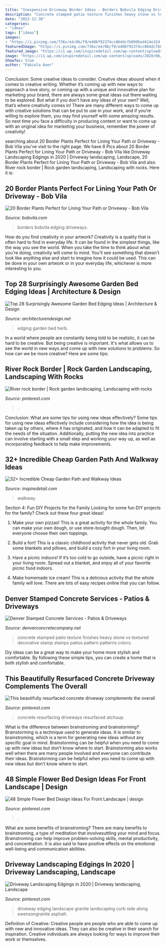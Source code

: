 ```yaml
---
title: "Inexpensive Driveway Border Ideas - Borders Bobvila Edging Driveways"
description: "Concrete stamped patio texture finishes heavy stone vs textured decorative stamp stamps patios pattern patterns colors"
date: "2022-12-30"
categories:
- "ideas"
tags: ["ideas"]
images:
- "https://i.pinimg.com/736x/e4/0b/f9/e40bf92374cc064dcfb0995ed414e324.jpg"
featuredImage: "https://i.pinimg.com/736x/e4/0b/f9/e40bf92374cc064dcfb0995ed414e324.jpg"
featured_image: "https://i1.wp.com/inspiredetail.com/wp-content/uploads/2020/06/35-Incredible-Cheap-Garden-Path-and-Walkway-Ideas-2-1.jpg?resize=640%2C979"
image: "https://i1.wp.com/inspiredetail.com/wp-content/uploads/2020/06/35-Incredible-Cheap-Garden-Path-and-Walkway-Ideas-2-1.jpg?resize=640%2C979"
ShowToc: true
author: "Fabiola Auer"
---
```



Conclusion: Some creative ideas to consider.
Creative ideas abound when it comes to creative writing. Whether it’s coming up with new ways to approach a love story, or coming up with a unique and innovative plan for marketing your brand, there are always some great ideas out there waiting to be explored. But what if you don’t have any ideas of your own? Well, that’s where creativity comes in! There are many different ways to come up with creative solutions that can be put to use in your work, and if you’re willing to explore them, you may find yourself with some amazing results. So next time you face a difficulty in producing content or want to come up with an original idea for marketing your business, remember the power of creativity!

	

		
searching about 20 Border Plants Perfect for Lining Your Path or Driveway - Bob Vila you've visit to the right page. We have 8 Pics about 20 Border Plants Perfect for Lining Your Path or Driveway - Bob Vila like Driveway Landscaping Edgings in 2020 | Driveway landscaping, Landscape, 20 Border Plants Perfect for Lining Your Path or Driveway - Bob Vila and also River rock border | Rock garden landscaping, Landscaping with rocks. Here it is:
		
    
## 20 Border Plants Perfect For Lining Your Path Or Driveway - Bob Vila

<img loading=lazy src="https://empire-s3-production.bobvila.com/slides/37719/original/Border_Plants.jpg?1590867931" onerror="this.onerror=null;this.src='https://tse4.mm.bing.net/th?id=OIP.OS4shrGTJeAQqOz-fQvLQgHaFX&amp;pid=15.1';" alt="20 Border Plants Perfect for Lining Your Path or Driveway - Bob Vila">

_Source: bobvila.com_

>borders bobvila edging driveways. 

	

How do you find creativity in your artwork?
Creativity is a quality that is often hard to find in everyday life. It can be found in the simplest things, like the way you see the world. When you take the time to think about what you're doing, creativity will come to mind. You'll see something that doesn't look like anything else and start to imagine how it could be used. This can be done in your own artwork or in your everyday life, whichever is more interesting to you.

    
## Top 28 Surprisingly Awesome Garden Bed Edging Ideas | Architecture &amp; Design

<img loading=lazy src="https://cdn.architecturendesign.net/wp-content/uploads/2015/04/Garden-Bed-Edging-Ideas-AD-27.jpg" onerror="this.onerror=null;this.src='https://tse1.mm.bing.net/th?id=OIP.2wt9rqbQuikhidolXVdYAQHaLH&amp;pid=15.1';" alt="Top 28 Surprisingly Awesome Garden Bed Edging Ideas | Architecture &amp; Design">

_Source: architecturendesign.net_

>edging garden bed herb. 

	

In a world where people are constantly being told to be realistic, it can be hard to be creative. But being creative is important. It's what allows us to see the world in new ways and come up with new solutions to problems. So how can we be more creative? Here are some tips:

    
## River Rock Border | Rock Garden Landscaping, Landscaping With Rocks

<img loading=lazy src="https://i.pinimg.com/736x/70/41/aa/7041aa44345dae90f7b51b2a538212b1.jpg" onerror="this.onerror=null;this.src='https://tse4.mm.bing.net/th?id=OIP.Y9wQYhYkyq6GRn6SF0V7kgHaPN&amp;pid=15.1';" alt="River rock border | Rock garden landscaping, Landscaping with rocks">

_Source: pinterest.com_

>. 

	

Conclusion: What are some tips for using new ideas effectively?
Some tips for using new ideas effectively include considering how the idea is being taken up by others, where it has originated, and how it can be adapted to fit the needs of the situation. Additionally, putting the new idea into practice can involve starting with a small step and working your way up, as well as incorporating feedback to help make improvements.

    
## 32+ Incredible Cheap Garden Path And Walkway Ideas

<img loading=lazy src="https://i1.wp.com/inspiredetail.com/wp-content/uploads/2020/06/35-Incredible-Cheap-Garden-Path-and-Walkway-Ideas-2-1.jpg?resize=640%2C979" onerror="this.onerror=null;this.src='https://tse3.mm.bing.net/th?id=OIP.5Sbc33WsE6Z3VzFUEU-meAHaLV&amp;pid=15.1';" alt="32+ Incredible Cheap Garden Path and Walkway Ideas">

_Source: inspiredetail.com_

>walkway. 

	

Section 4: Fun DIY Projects for the Family
Looking for some fun DIY projects for the family? Check out these four great ideas!
1. Make your own pizzas! This is a great activity for the whole family. You can make your own dough, or use store-bought dough. Then, let everyone choose their own toppings.

2. Build a fort! This is a classic childhood activity that never gets old. Grab some blankets and pillows, and build a cozy fort in your living room.

3. Have a picnic indoors! If it’s too cold to go outside, have a picnic right in your living room. Spread out a blanket, and enjoy all of your favorite picnic food indoors.

4. Make homemade ice cream! This is a delicious activity that the whole family will love. There are lots of easy recipes online that you can follow.

    
## Denver Stamped Concrete Services - Patios &amp; Driveways

<img loading=lazy src="https://www.denverconcretecompany.net/images/stamped-concrete/heavy-texture-stamp.jpg" onerror="this.onerror=null;this.src='https://tse1.mm.bing.net/th?id=OIP.cZBTBu_NVR9gPEJGWitw7wHaE8&amp;pid=15.1';" alt="Denver Stamped Concrete Services - Patios &amp; Driveways">

_Source: denverconcretecompany.net_

>concrete stamped patio texture finishes heavy stone vs textured decorative stamp stamps patios pattern patterns colors. 

	

Diy ideas can be a great way to make your home more stylish and comfortable. By following these simple tips, you can create a home that is both stylish and comfortable.

    
## This Beautifully Resurfaced Concrete Driveway Complements The Overall

<img loading=lazy src="https://i.pinimg.com/736x/e4/0b/f9/e40bf92374cc064dcfb0995ed414e324.jpg" onerror="this.onerror=null;this.src='https://tse2.mm.bing.net/th?id=OIP.clUp0vgIElPQvjofCn9rXAHaJ4&amp;pid=15.1';" alt="This beautifully resurfaced concrete driveway complements the overall">

_Source: pinterest.com_

>concrete resurfacing driveways resurfaced atchuup. 

	

What is the difference between brainstroming and brainstorming?
Brainstorming is a technique used to generate ideas. It is similar to brainstroming, which is a term for generating new ideas without any specific goal in mind. Brainstorming can be helpful when you need to come up with new ideas but don’t know where to start.  Brainstorming also works well when there are many people involved and everyone can contribute their ideas. Brainstorming can be helpful when you need to come up with new ideas but don’t know where to start.

    
## 48 Simple Flower Bed Design Ideas For Front Landscape | Design

<img loading=lazy src="https://i.pinimg.com/736x/67/e5/4a/67e54a282a53f6356127d5174847099b.jpg" onerror="this.onerror=null;this.src='https://tse4.mm.bing.net/th?id=OIP.XfQUxZn50a2ktcHeIB3TmwHaJ3&amp;pid=15.1';" alt="48 Simple Flower Bed Design Ideas For Front Landscape | design">

_Source: pinterest.com_

>. 

	

What are some benefits of brainstroming?
There are many benefits to brainstroming, a type of meditation that involvesuttling your mind and focus. Brainstroming can help improve problem-solving skills, mental productivity, and concentration. It is also said to have positive effects on the emotional well-being and communication abilities.

    
## Driveway Landscaping Edgings In 2020 | Driveway Landscaping, Landscape

<img loading=lazy src="https://i.pinimg.com/736x/c9/60/11/c960111c8a7cfc2390d731accaeb8ea9.jpg" onerror="this.onerror=null;this.src='https://tse2.mm.bing.net/th?id=OIP.oNnG3xcrXClhH3_0ottYUAHaJ3&amp;pid=15.1';" alt="Driveway Landscaping Edgings in 2020 | Driveway landscaping, Landscape">

_Source: pinterest.com_

>driveway edging landscape granite landscaping curb side along swensongranite asphalt. 

	

Definition of Creative:
Creative people are people who are able to come up with new and innovative ideas. They can also be creative in their search for inspiration. Creative individuals are always looking for ways to improve their work or themselves.

